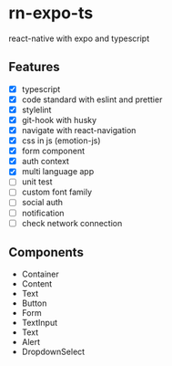 # rn-expo-ts

react-native with expo and typescript

## Features
- [x] typescript
- [x] code standard with eslint and prettier
- [x] stylelint
- [x] git-hook with husky
- [x] navigate with react-navigation
- [x] css in js (emotion-js)
- [x] form component
- [x] auth context
- [x] multi language app
- [ ] unit test
- [ ] custom font family
- [ ] social auth
- [ ] notification
- [ ] check network connection

## Components
- Container
- Content
- Text
- Button
- Form
- TextInput
- Text
- Alert
- DropdownSelect
